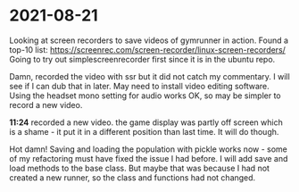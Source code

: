 # 2021-08-21
Looking at screen recorders to save videos of gymrunner in action.  Found a top-10 list:
https://screenrec.com/screen-recorder/linux-screen-recorders/
Going to try out simplescreenrecorder first since it is in the ubuntu repo.

Damn, recorded the video with ssr but it did not catch my commentary.  I will see if I can dub that in later.  May need to install video editing software.  
Using the headset mono setting for audio works OK, so may be simpler to record a new video.

**11:24** recorded a new video. the game display was partly off screen which is a shame - it put it in a different position than last time.  It will do though.

Hot damn!  Saving and loading the population with pickle works now - some of my refactoring must have fixed the issue I had before.  I will add save and load methods to the base class.  But maybe that was because I had not created a new runner, so the class and functions had not changed.  